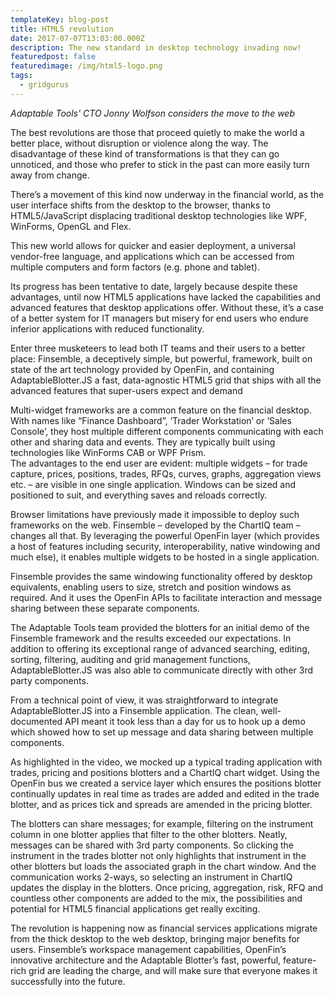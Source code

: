 ```yaml
---
templateKey: blog-post
title: HTML5 revolution
date: 2017-07-07T13:03:00.000Z
description: The new standard in desktop technology invading now!
featuredpost: false
featuredimage: /img/html5-logo.png
tags:
  - gridgurus
---
```

_Adaptable Tools' CTO Jonny Wolfson considers the move to the web_

The best revolutions are those that proceed quietly to make the world a better place, without disruption or violence along the way. The disadvantage of these kind of transformations is that they can go unnoticed, and those who prefer to stick in the past can more easily turn away from change.

There’s a movement of this kind now underway in the financial world, as the user interface shifts from the desktop to the browser, thanks to HTML5/JavaScript displacing traditional desktop technologies like WPF, WinForms, OpenGL and Flex.

This new world allows for quicker and easier deployment, a universal vendor-free language, and applications which can be accessed from multiple computers and form factors (e.g. phone and tablet).

Its progress has been tentative to date, largely because despite these advantages, until now HTML5 applications have lacked the capabilities and advanced features that desktop applications offer. Without these, it’s a case of a better system for IT managers but misery for end users who endure inferior applications with reduced functionality.

Enter three musketeers to lead both IT teams and their users to a better place: Finsemble, a deceptively simple, but powerful, framework, built on state of the art technology provided by OpenFin, and containing AdaptableBlotter.JS a fast, data-agnostic HTML5 grid that ships with all the advanced features that super-users expect and demand

Multi-widget frameworks are a common feature on the financial desktop. With names like “Finance Dashboard”, ‘Trader Workstation’ or ‘Sales Console’, they host multiple different components communicating with each other and sharing data and events. They are typically built using technologies like WinForms CAB or WPF Prism.\
The advantages to the end user are evident: multiple widgets – for trade capture, prices, positions, trades, RFQs, curves, graphs, aggregation views etc. – are visible in one single application. Windows can be sized and positioned to suit, and everything saves and reloads correctly.

Browser limitations have previously made it impossible to deploy such frameworks on the web. Finsemble – developed by the ChartIQ team – changes all that. By leveraging the powerful OpenFin layer (which provides a host of features including security, interoperability, native windowing and much else), it enables multiple widgets to be hosted in a single application.

Finsemble provides the same windowing functionality offered by desktop equivalents, enabling users to size, stretch and position windows as required. And it uses the OpenFin APIs to facilitate interaction and message sharing between these separate components.

The Adaptable Tools team provided the blotters for an initial demo of the Finsemble framework and the results exceeded our expectations. In addition to offering its exceptional range of advanced searching, editing, sorting, filtering, auditing and grid management functions, AdaptableBlotter.JS was also able to communicate directly with other 3rd party components.

From a technical point of view, it was straightforward to integrate AdaptableBlotter.JS into a Finsemble application. The clean, well-documented API meant it took less than a day for us to hook up a demo which showed how to set up message and data sharing between multiple components.

As highlighted in the video, we mocked up a typical trading application with trades, pricing and positions blotters and a ChartIQ chart widget. Using the OpenFin bus we created a service layer which ensures the positions blotter continually updates in real time as trades are added and edited in the trade blotter, and as prices tick and spreads are amended in the pricing blotter.

The blotters can share messages; for example, filtering on the instrument column in one blotter applies that filter to the other blotters. Neatly, messages can be shared with 3rd party components. So clicking the instrument in the trades blotter not only highlights that instrument in the other blotters but loads the associated graph in the chart window. And the communication works 2-ways, so selecting an instrument in ChartIQ updates the display in the blotters.
Once pricing, aggregation, risk, RFQ and countless other components are added to the mix, the possibilities and potential for HTML5 financial applications get really exciting.

The revolution is happening now as financial services applications migrate from the thick desktop to the web desktop, bringing major benefits for users. Finsemble’s workspace management capabilities, OpenFin’s innovative architecture and the Adaptable Blotter’s fast, powerful, feature-rich grid are leading the charge, and will make sure that everyone makes it successfully into the future.
